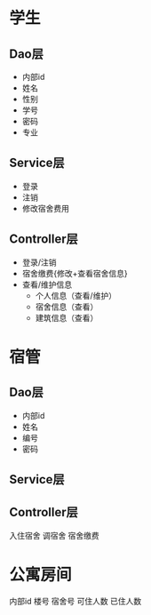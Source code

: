 # 学生
## Dao层
- 内部id
- 姓名
- 性别
- 学号
- 密码
- 专业
## Service层
- 登录
- 注销
- 修改宿舍费用
## Controller层
- 登录/注销 
- 宿舍缴费{修改+查看宿舍信息}
- 查看/维护信息
   - 个人信息（查看/维护）
   - 宿舍信息（查看）
   - 建筑信息（查看）

# 宿管
## Dao层
- 内部id
- 姓名 
- 编号 
- 密码
## Service层
## Controller层
入住宿舍
调宿舍
宿舍缴费

#

# 公寓房间
内部id
楼号
宿舍号
可住人数
已住人数




